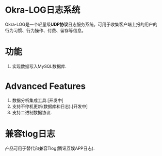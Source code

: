 # Okra-LOG日志系统

Okra-LOG是一个轻量级**UDP协议**日志服务系统。可用于收集客户端上报的用户的行为习惯、行为操作、付费、留存等信息。

# 功能

 1. 实现数据写入MySQL数据库.

# Advanced Features

 1. 数据分析集成工具.[开发中]
 2. 支持不停机更新(数据库和日志).[开发中]
 3. 支持二进制数据协议.

# 兼容tlog日志

产品可用于替代和兼容Tlog(腾讯互娱APP日志).

